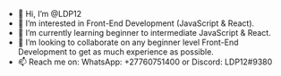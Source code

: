 - 👋 Hi, I’m @LDP12
- 👀 I’m interested in Front-End Development (JavaScript & React).
- 🌱 I’m currently learning beginner to intermediate JavaScript & React.
- 💞️ I’m looking to collaborate on any beginner level Front-End Development to get as much experience as possible.
- 📫 Reach me on: WhatsApp: +27760751400 or Discord: LDP12#9380

<!---
LDP12/LDP12 is a ✨ special ✨ repository because it's `README.md` (this file) appears on your GitHub profile.
You can click the Preview link to take a look at your changes.
--->
